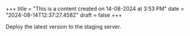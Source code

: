 +++
title = "This is a content created on 14-08-2024 at 3:53 PM"
date = "2024-08-14T12:37:27.458Z"
draft = false
+++

  Deploy the latest version to the staging server.
        